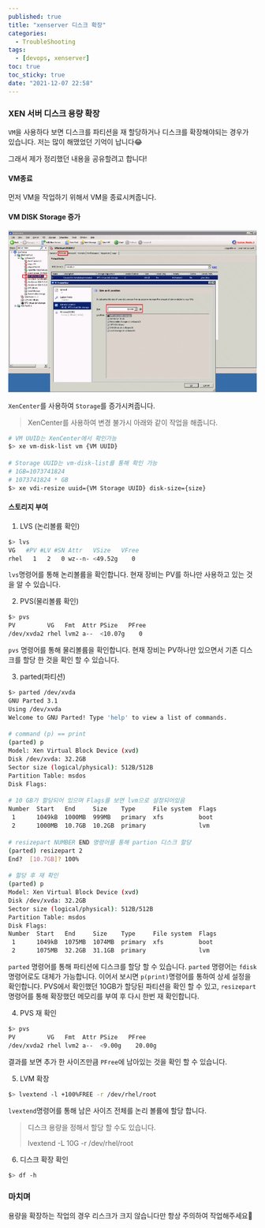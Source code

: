 ```yaml
---
published: true
title: "xenserver 디스크 확장"
categories:
  - TroubleShooting
tags:
  - [devops, xenserver]
toc: true
toc_sticky: true
date: "2021-12-07 22:58"
---
```


### XEN 서버 디스크 용량 확장

`VM`을 사용하다 보면 디스크를 파티션을 재 할당하거나 디스크를 확장해야되는 경우가 있습니다. 저는 많이 해맸었던 기억이 납니다😂

그래서 제가 정리했던 내용을 공유할려고 합니다!

#### VM종료

먼저 VM을 작업하기 위해서 VM을 종료시켜줍니다.

#### VM DISK Storage 증가

![How to Extend the Virtual Disk Size of a XenVM](../../../assets/images/posts/2021-12-02-post-tip-xenserver-storage/0EM60000000USDZ.png)

`XenCenter`를 사용하여 `Storage`를 증가시켜줍니다.

> XenCenter를 사용하여 변경 불가시 아래와 같이 작업을 해줍니다.

```bash
# VM UUID는 XenCenter에서 확인가능
$> xe vm-disk-list vm {VM UUID}

# Storage UUID는 vm-disk-list를 통해 확인 가능
# 1GB=1073741824
# 1073741824 * GB
$> xe vdi-resize uuid={VM Storage UUID} disk-size={size}
```

#### 스토리지 부여

1. LVS (논리볼륨 확인)

```bash
$> lvs
VG   #PV #LV #SN Attr   VSize   VFree
rhel   1   2   0 wz--n- <49.52g    0
```

`lvs`명령어를 통해 논리볼륨을 확인합니다. 현재 장비는 PV를 하나만 사용하고 있는 것을 알 수 있습니다.

2. PVS(물리볼륨 확인)

```bash
$> pvs
PV         VG   Fmt  Attr PSize   PFree
/dev/xvda2 rhel lvm2 a--  <10.07g    0
```

`pvs` 명령어를 통해 물리볼륨을 확인합니다. 현재 장비는 PV하나만 있으면서 기존 디스크를 할당 한 것을 확인 할 수 있습니다.

3. parted(파티션)

```bash
$> parted /dev/xvda
GNU Parted 3.1
Using /dev/xvda
Welcome to GNU Parted! Type 'help' to view a list of commands.

# command (p) == print
(parted) p
Model: Xen Virtual Block Device (xvd)
Disk /dev/xvda: 32.2GB
Sector size (logical/physical): 512B/512B
Partition Table: msdos
Disk Flags:

# 10 GB가 할당되어 있으며 Flags를 보면 lvm으로 설정되어있음
Number  Start   End     Size    Type     File system  Flags
 1      1049kB  1000MB  999MB   primary  xfs          boot
 2      1000MB  10.7GB  10.2GB  primary               lvm

# resizepart NUMBER END 명령어를 통해 partion 디스크 할당
(parted) resizepart 2
End?  [10.7GB]? 100%

# 할당 후 재 확인
(parted) p
Model: Xen Virtual Block Device (xvd)
Disk /dev/xvda: 32.2GB
Sector size (logical/physical): 512B/512B
Partition Table: msdos
Disk Flags:
Number  Start   End     Size    Type     File system  Flags
 1      1049kB  1075MB  1074MB  primary  xfs          boot
 2      1075MB  32.2GB  31.1GB  primary               lvm
```

`parted` 명령어를 통해 파티션에 디스크를 할당 할 수 있습니다. `parted` 명령어는 `fdisk`명령어로도 대체가 가능합니다. 이어서 보시면 `p(print)`명령어를 통하여 상세 설정을 확인합니다. PVS에서 확인했던 10GB가 할당된 파티션을 확인 할 수 있고, `resizepart`명령어를 통해 확장했던 메모리를 부여 후 다시 한번 재 확인합니다.

4. PVS 재 확인

```bash
$> pvs
PV         VG   Fmt  Attr PSize   PFree
/dev/xvda2 rhel lvm2 a--  <9.00g    20.00g
```

결과를 보면 추가 한 사이즈만큼 `PFree`에 남아있는 것을 확인 할 수 있습니다.

5. LVM 확장

```bash
$> lvextend -l +100%FREE -r /dev/rhel/root
```

`lvextend`명령어를 통해 남은 사이즈 전체를 논리 볼륨에 할당 합니다.

> 디스크 용량을 정해서 할당 할 수도 있습니다.
>
> lvextend -L 10G -r /dev/rhel/root

6. 디스크 확장 확인

```bash
$> df -h
```

### 마치며

용량을 확장하는 작업의 경우 리스크가 크지 않습니다만 항상 주의하여 작업해주세요👏
